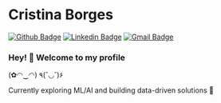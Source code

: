 # Cristina Borges
[![Github Badge](https://img.shields.io/badge/-Github-000?style=flat-square&logo=Github&logoColor=white&link=https://github.com/crisfmb)](https://github.com/crisfmb)
[![Linkedin Badge](https://img.shields.io/badge/-LinkedIn-blue?style=flat-square&logo=Linkedin&logoColor=white&link=https://www.linkedin.com/in/crisfmb/)](https://www.linkedin.com/in/crisfmb/)
[![Gmail Badge](https://img.shields.io/badge/-Gmail-c14438?style=flat-square&logo=Gmail&logoColor=white&link=mailto:crisfmb@gmail.com)](mailto:crisfmb@gmail.com)
### Hey! 👋 Welcome to my profile
(✿◠‿◠) ٩(˘◡˘)۶

Currently exploring ML/AI and building data-driven solutions 🤖
